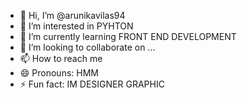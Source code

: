 - 👋 Hi, I’m @arunikavilas94
- 👀 I’m interested in PYHTON
- 🌱 I’m currently learning FRONT END DEVELOPMENT
- 💞️ I’m looking to collaborate on ...
- 📫 How to reach me 
- 😄 Pronouns: HMM
- ⚡ Fun fact: IM DESIGNER GRAPHIC

<!---
arunikavilas94/arunikavilas94 is a ✨ special ✨ repository because its `README.md` (this file) appears on your GitHub profile.
You can click the Preview link to take a look at your changes.
--->
